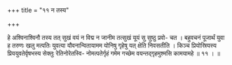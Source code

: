 +++
title = "११ न तस्य"

+++

हे अश्विनाश्विनौ तस्य तत् सुखं वयं न विद्म न जानीम तत्सुखं यूयं सु सुष्ठु प्रवो- चत । बहुवचनं पूजार्थं युवा ह तरुणः खलु मत्पतिः युवत्या यौवनान्वितायामम योनिषु गृहेषु यत् क्षेति निवसतीति । किञ्च प्रियोस्रियस्य प्रिययुवतेर्वृषभस्य सेक्तुः रेतिनोरेतस्वि- नोमत्पतेर्गृहं गमेम गच्छेम वयन्तद्गृहमुश्मसि कामयामहे ॥ ११ । ॥